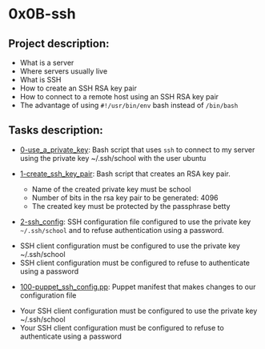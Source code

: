 # 0x0B-ssh
 
## Project description:
- What is a server
- Where servers usually live
- What is SSH
- How to create an SSH RSA key pair
- How to connect to a remote host using an SSH RSA key pair
- The advantage of using `#!/usr/bin/env` bash instead of `/bin/bash`

## Tasks description:

* [0-use_a_private_key](./0-use_a_private_key): Bash script that uses `ssh` to connect to my
server using the private key ~/.ssh/school with the user ubuntu

* [1-create_ssh_key_pair](./1-create_ssh_key_pair): Bash script that creates an RSA key pair.
	- Name of the created private key must be school
	- Number of bits in the rsa key pair to be generated: 4096
	- The created key must be protected by the passphrase betty

* [2-ssh_config](./2-ssh_config): SSH configuration file configured to use the private key
`~/.ssh/school` and to refuse authentication using a password.
- SSH client configuration must be configured to use the private key ~/.ssh/school
- SSH client configuration must be configured to refuse to authenticate using a password

* [100-puppet_ssh_config.pp](./100-puppet_ssh_config.pp): Puppet manifest that makes changes to our configuration file
- Your SSH client configuration must be configured to use the private key ~/.ssh/school
- Your SSH client configuration must be configured to refuse to authenticate using a password

